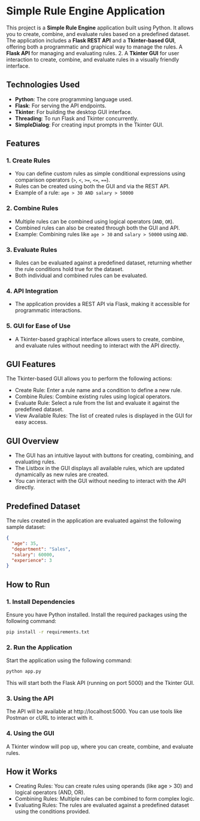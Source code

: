 # Simple Rule Engine Application

This project is a **Simple Rule Engine** application built using Python. It allows you to create, combine, and evaluate rules based on a predefined dataset. The application includes a **Flask REST API** and a **Tkinter-based GUI**, offering both a programmatic and graphical way to manage the rules.
A **Flask API** for managing and evaluating rules.
2. A **Tkinter GUI** for user interaction to create, combine, and evaluate rules in a visually friendly interface.

## Technologies Used

- **Python**: The core programming language used.
- **Flask**: For serving the API endpoints.
- **Tkinter**: For building the desktop GUI interface.
- **Threading**: To run Flask and Tkinter concurrently.
- **SimpleDialog**: For creating input prompts in the Tkinter GUI.
  
## Features

### 1. Create Rules
- You can define custom rules as simple conditional expressions using comparison operators (`>`, `<`, `>=`, `<=`, `==`).
- Rules can be created using both the GUI and via the REST API.
- Example of a rule: `age > 30 AND salary > 50000`

### 2. Combine Rules
- Multiple rules can be combined using logical operators (`AND`, `OR`).
- Combined rules can also be created through both the GUI and API.
- Example: Combining rules like `age > 30` and `salary > 50000` using `AND`.

### 3. Evaluate Rules
- Rules can be evaluated against a predefined dataset, returning whether the rule conditions hold true for the dataset.
- Both individual and combined rules can be evaluated.

### 4. API Integration
- The application provides a REST API via Flask, making it accessible for programmatic interactions.

### 5. GUI for Ease of Use
- A Tkinter-based graphical interface allows users to create, combine, and evaluate rules without needing to interact with the API directly.

## GUI Features
The Tkinter-based GUI allows you to perform the following actions:

- Create Rule: Enter a rule name and a condition to define a new rule.
- Combine Rules: Combine existing rules using logical operators.
- Evaluate Rule: Select a rule from the list and evaluate it against the predefined dataset.
- View Available Rules: The list of created rules is displayed in the GUI for easy access.
## GUI Overview
- The GUI has an intuitive layout with buttons for creating, combining, and evaluating rules.
- The Listbox in the GUI displays all available rules, which are updated dynamically as new rules are created.
- You can interact with the GUI without needing to interact with the API directly.

## Predefined Dataset

The rules created in the application are evaluated against the following sample dataset:

```json
{
  "age": 35,
  "department": "Sales",
  "salary": 60000,
  "experience": 3
}
```
## How to Run
### 1. Install Dependencies
Ensure you have Python installed. Install the required packages using the following command:

```bash
pip install -r requirements.txt
```
### 2. Run the Application
Start the application using the following command:

```bash
python app.py
```
This will start both the Flask API (running on port 5000) and the Tkinter GUI.

### 3. Using the API
The API will be available at http://localhost:5000. You can use tools like Postman or cURL to interact with it.

### 4. Using the GUI
A Tkinter window will pop up, where you can create, combine, and evaluate rules.

## How it Works
- Creating Rules: You can create rules using operands (like age > 30) and logical operators (AND, OR).
- Combining Rules: Multiple rules can be combined to form complex logic.
- Evaluating Rules: The rules are evaluated against a predefined dataset using the conditions provided.
